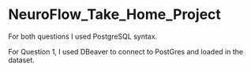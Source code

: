 # NeuroFlow_Take_Home_Project

For both questions I used PostgreSQL syntax.

For Question 1, I used DBeaver to connect to PostGres and loaded in the dataset.
